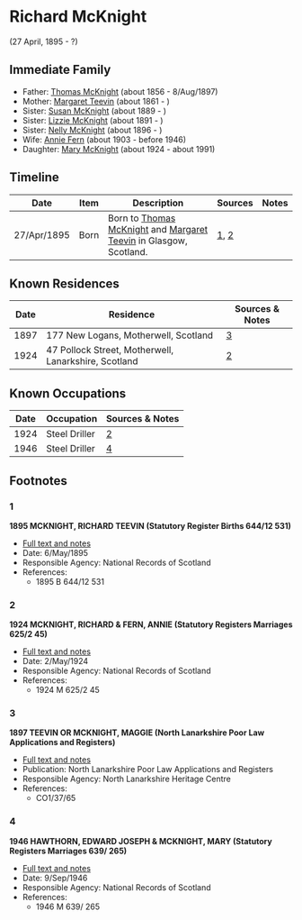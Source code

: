 ﻿---
layout: person
subject_key: i33327416
permalink: /people/i33327416
---

# Richard McKnight
(27 April, 1895 - ?)

## Immediate Family

* Father: [Thomas McKnight](./@6387698@-thomas-mcknight-b1856-d1897-8-8.md) (about 1856 - 8/Aug/1897)
* Mother: [Margaret Teevin](./@7753096@-margaret-teevin-b1861-d.md) (about 1861 - )
* Sister: [Susan McKnight](./@87185096@-susan-mcknight-b1889-d.md) (about 1889 - )
* Sister: [Lizzie McKnight](./@31828723@-lizzie-mcknight-b1891-d.md) (about 1891 - )
* Sister: [Nelly McKnight](./@63393644@-nelly-mcknight-b1896-d.md) (about 1896 - )
* Wife: [Annie Fern](./@53954394@-annie-fern-b1903-d1946.md) (about 1903 - before 1946)
* Daughter: [Mary McKnight](./@41720825@-mary-mcknight-b1924-d1991.md) (about 1924 - about 1991)

## Timeline

Date | Item | Description | Sources | Notes
---|---|---|---|---
27/Apr/1895 | Born | Born to [Thomas McKnight](./@6387698@-thomas-mcknight-b1856-d1897-8-8.md) and [Margaret Teevin](./@7753096@-margaret-teevin-b1861-d.md) in Glasgow, Scotland. | [1](#1), [2](#2) | 

## Known Residences

Date | Residence | Sources & Notes
---|---|---
1897 | 177 New Logans, Motherwell, Scotland | [3](#3)
1924 | 47 Pollock Street, Motherwell, Lanarkshire, Scotland | [2](#2)

## Known Occupations

Date | Occupation | Sources & Notes
---|---|---
1924 | Steel Driller | [2](#2)
1946 | Steel Driller | [4](#4)

## Footnotes

### 1

**1895 MCKNIGHT, RICHARD TEEVIN (Statutory Register Births 644/12 531)**

* [Full text and notes](../sources/@11563536@-1895-mcknight,-richard-teevin-statutory-register-births-644-12-531-.md)
* Date: 6/May/1895
* Responsible Agency: National Records of Scotland
* References: 
  * 1895 B 644/12 531

### 2

**1924 MCKNIGHT, RICHARD & FERN, ANNIE (Statutory Registers Marriages 625/2 45)**

* [Full text and notes](../sources/@66143754@-1924-mcknight,-richard-&-fern,-annie-statutory-registers-marriages-625-2-45-.md)
* Date: 2/May/1924
* Responsible Agency: National Records of Scotland
* References: 
  * 1924 M 625/2 45

### 3

**1897 TEEVIN OR MCKNIGHT, MAGGIE (North Lanarkshire Poor Law Applications and Registers)**

* [Full text and notes](../sources/@41382264@-1897-teevin-or-mcknight,-maggie-north-lanarkshire-poor-law-applications-and-registers-.md)
* Publication: North Lanarkshire Poor Law Applications and Registers
* Responsible Agency: North Lanarkshire Heritage Centre
* References: 
  * CO1/37/65

### 4

**1946 HAWTHORN, EDWARD JOSEPH & MCKNIGHT, MARY (Statutory Registers Marriages 639/ 265)**

* [Full text and notes](../sources/@54099112@-1946-hawthorn,-edward-joseph-&-mcknight,-mary-statutory-registers-marriages-639-265-.md)
* Date: 9/Sep/1946
* Responsible Agency: National Records of Scotland
* References: 
  * 1946 M 639/ 265

